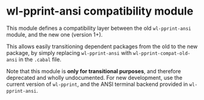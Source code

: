 wl-pprint-ansi compatibility module
===================================

This module defines a compatibility layer between the old `wl-pprint-ansi`
module, and the new one (version 1+).

This allows easily transitioning dependent packages from the old to the new
package, by simply replacing `wl-pprint-ansi` with `wl-pprint-compat-old-ansi`
in the `.cabal` file.

Note that this module is **only for transitional purposes**, and therefore
deprecated and wholly undocumented. For new development, use the current version
of `wl-pprint`, and the ANSI terminal backend provided in `wl-pprint-ansi`.
